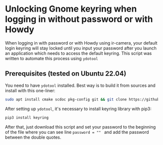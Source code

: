 # Unlocking Gnome keyring when logging in without password or with Howdy

When logging in with password or with Howdy using ir-camera, your default login keyring will stay locked until you input your password after you launch an application which needs to access the default keyring. This script was written to automate this process using `ydotool`

## Prerequisites (tested on Ubuntu 22.04)

You need to have `ydotool` installed. Best way is to build it from sources and install with this one-liner:

```sh
sudo apt install cmake scdoc pkg-config git && git clone https://github.com/ReimuNotMoe/ydotool && cd ydotool && mkdir build && cd build && cmake .. && make -j $(nproc) && sudo make install && sudo chmod +s /usr/local/bin/ydotool && sudo ln -s /usr/lib/systemd/user/ydotool.service /etc/systemd/system/ && sudo systemctl daemon-reload && sudo systemctl enable ydotool.service && sudo systemctl start ydotool.service

```

After setting up `ydotool`, it's necessary to install keyring library with pip3:

```sh
pip3 install keyring
```

After that, just download this script and set your password to the beginning of the file where you can see line `password = "" ` and add the password between the double quotes.


